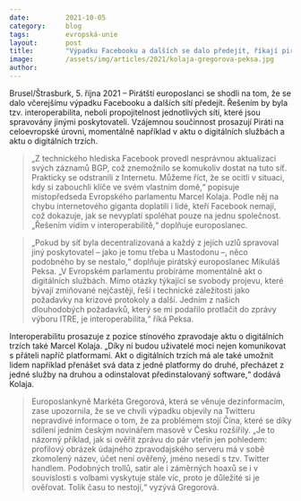 ```yaml
---
date:         2021-10-05
category:     blog
tags:         evropská-unie
layout:       post
title:        "Výpadku Facebooku a dalších se dalo předejít, říkají pirátští europoslanci. Na evropské úrovni prosazují změnu"
image:        /assets/img/articles/2021/kolaja-gregorova-peksa.jpg
author:       
---
```


Brusel/Štrasburk, 5. října 2021 – Pirátští europoslanci se shodli na tom, že se dalo včerejšímu výpadku Facebooku a dalších sítí předejít. Řešením by byla tzv. interoperabilita, neboli propojitelnost jednotlivých sítí, které jsou spravovány jinými poskytovateli. Vzájemnou součinnost prosazují Piráti na celoevropské úrovni, momentálně například v aktu o digitálních službách a aktu o digitálních trzích.

> „Z technického hlediska Facebook provedl nesprávnou aktualizaci svých záznamů BGP, což znemožnilo se komukoliv dostat na tuto síť. Prakticky se odstranili z Internetu. Můžeme říct, že se ocitli v situaci, kdy si zabouchli klíče ve svém vlastním domě,“ popisuje místopředseda Evropského parlamentu Marcel Kolaja. Podle něj na chybu internetového giganta doplatili i lidé, kteří Facebook nemají, což dokazuje, jak se nevyplatí spoléhat pouze na jednu společnost. „Řešením vidím v interoperabilitě,“ doplňuje europoslanec.

> „Pokud by síť byla decentralizovaná a každý z jejích uzlů spravoval jiný poskytovatel – jako je tomu třeba u Mastodonu –, něco podobného by se nestalo,“ doplňuje pirátský europoslanec Mikuláš Peksa. „V Evropském parlamentu probíráme momentálně akt o digitálních službách. Mimo otázky týkající se svobody projevu, které bývají zmiňované nejčastěji, řeší i technické záležitosti jako požadavky na krizové protokoly a další. Jedním z našich dlouhodobých požadavků, který se mi podařilo protlačit do zprávy výboru ITRE, je interoperabilita,“ říká Peksa.

Interoperabilitu prosazuje z pozice stínového zpravodaje aktu o digitálních trzích také Marcel Kolaja. „Díky ní budou uživatelé moci nejen komunikovat s přáteli napříč platformami. Akt o digitálních trzích má ale také umožnit lidem například přenášet svá data z jedné platformy do druhé, přecházet z jedné služby na druhou a odinstalovat předinstalovaný software,“ dodává Kolaja.

> Europoslankyně Markéta Gregorová, která se věnuje dezinformacím, zase upozornila, že se ve chvíli výpadku objevily na Twitteru nepravdivé informace o tom, že za problémem stojí Čína, které se díky sdílení jedním českým novinářem masově v Česku rozšířily. „Je to názorný příklad, jak si ověřit zprávu do pár vteřin jen pohledem: profilový obrázek údajného zpravodajského serveru má v sobě zkomolený název, účet není ověřený, jméno nesedí s tzv. Twitter handlem. Podobných trollů, satir ale i záměrných hoaxů se i v souvislosti s volbami vyskytuje stále víc, proto je důležité si je ověřovat. Tolik času to nestojí,“ vyzývá Gregorová.
